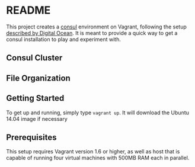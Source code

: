 # README

This project creates a [consul](http://consul.io) environment on Vagrant, following the setup [described by Digital Ocean](https://www.digitalocean.com/community/tutorials/how-to-configure-consul-in-a-production-environment-on-ubuntu-14-04).
 It is meant to provide a quick way to get a consul installation to play and experiment with.


## Consul Cluster

## File Organization

## Getting Started

To get up and running, simply type `vagrant up`. It will download the Ubuntu 14.04 image if necessary

## Prerequisites

This setup requires Vagrant version 1.6 or higher, as well as host that is capable of running four virtual machines with 500MB RAM each in parallel.
